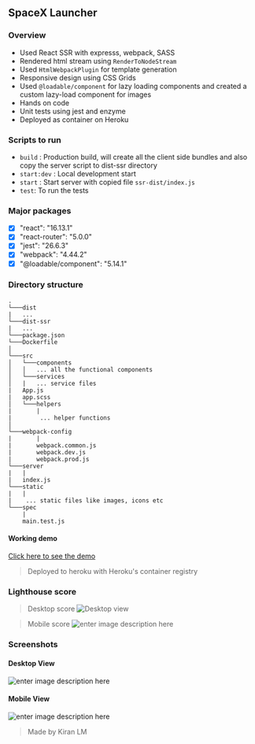 ## SpaceX Launcher

### Overview

- Used React SSR with expresss, webpack, SASS
- Rendered html stream using `RenderToNodeStream`
- Used `HtmlWebpackPlugin` for template generation
- Responsive design using CSS Grids
- Used `@loadable/component` for lazy loading components and created a custom lazy-load component for images
- Hands on code
- Unit tests using jest and enzyme
- Deployed as container on Heroku

### Scripts to run

- `build` : Production build, will create all the client side bundles and also copy the server script to dist-ssr directory
- `start:dev` : Local development start
- `start` : Start server with copied file `ssr-dist/index.js`
- `test`: To run the tests

### Major packages

- [x] "react": "16.13.1"
- [x] "react-router": "5.0.0"
- [x] "jest": "26.6.3"
- [x] "webpack": "4.44.2"
- [x] "@loadable/component": "5.14.1"

### Directory structure

```
.
└───dist
|   ...
└───dist-ssr
|   ...
└───package.json
└───Dockerfile
│
└───src
│   └───components
│   │   ... all the functional components
│   └───services
│   |   ... service files
|   App.js
|   app.scss
│   └───helpers
|       |
|        ... helper functions
│
└───webpack-config
|       |
|       webpack.common.js
|       webpack.dev.js
|       webpack.prod.js
└───server
|   |
|   index.js
└───static
|   |
|    ... static files like images, icons etc
└───spec
    |
    main.test.js
```

#### Working demo

[Click here to see the demo](https://spacex-launcher-ui.herokuapp.com)

> Deployed to heroku with Heroku's container registry

### Lighthouse score

> Desktop score
> ![Desktop view](https://images2.imgbox.com/b9/ab/ZXT5xIVs_o.png)

> Mobile score
> ![enter image description here](https://images2.imgbox.com/0a/e6/GcWH8Q82_o.png)

### Screenshots

#### Desktop View

![enter image description here](https://images2.imgbox.com/42/67/zDPMmTg4_o.png)

#### Mobile View

![enter image description here](https://images2.imgbox.com/12/6b/9BcXDyBj_o.png)

> Made by Kiran LM
